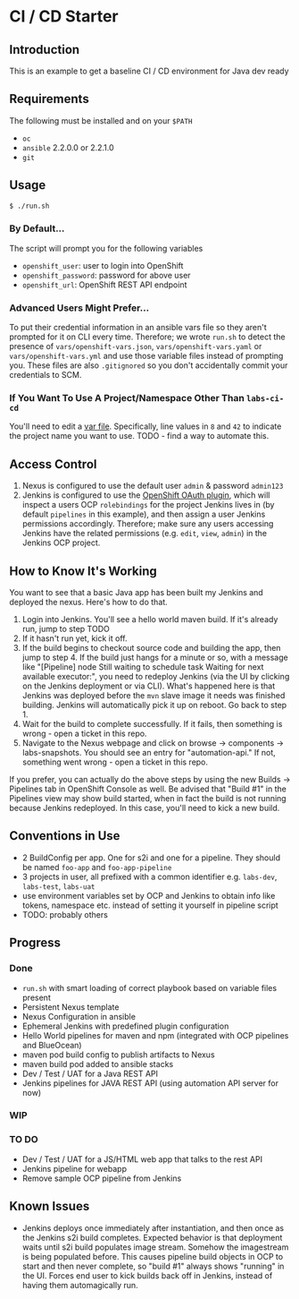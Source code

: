 # CI / CD Starter

## Introduction

This is an example to get a baseline CI / CD environment for Java dev ready

## Requirements

The following must be installed and on your `$PATH`

- `oc`
- `ansible` 2.2.0.0 or 2.2.1.0
- `git`


## Usage

``` bash
$ ./run.sh
```
### By Default...

The script will prompt you for the following variables

* `openshift_user`: user to login into OpenShift
* `openshift_password`: password for above user
* `openshift_url`: OpenShift REST API endpoint

### Advanced Users Might Prefer...

To put their credential information in an ansible vars file so they aren't prompted for it on CLI every time. Therefore; we wrote `run.sh` to detect the presence of `vars/openshift-vars.json`, `vars/openshift-vars.yaml` or `vars/openshift-vars.yml` and use those variable files instead of prompting you. These files are also `.gitignored` so you don't accidentally commit your credentials to SCM.

### If You Want To Use A Project/Namespace Other Than `labs-ci-cd`

You'll need to edit a [var file](vars/ci-cd-starer-vars.json). Specifically, line values in `8` and `42` to indicate the project name you want to use. TODO - find a way to automate this.

## Access Control

1. Nexus is configured to use the default user `admin` & password `admin123`
2. Jenkins is configured to use the [OpenShift OAuth plugin](https://github.com/openshift/jenkins-openshift-login-plugin), which will inspect a users OCP `rolebindings` for the project Jenkins lives in (by default `pipelines` in this example), and then assign a user Jenkins permissions accordingly. Therefore; make sure any users accessing Jenkins have the related permissions (e.g. `edit`, `view`, `admin`) in the Jenkins OCP project.


## How to Know It's Working

You want to see that a basic Java app has been built my Jenkins and deployed the nexus. Here's how to do that.

1. Login into Jenkins. You'll see a hello world maven build. If it's already run, jump to step TODO
2. If it hasn't run yet, kick it off.
3. If the build begins to checkout source code and building the app, then jump to step 4. If the build just hangs for a minute or so, with a message like "[Pipeline] node Still waiting to schedule task Waiting for next available executor:", you need to redeploy Jenkins (via the UI by clicking on the Jenkins deployment or via CLI). What's happened here is that Jenkins was deployed before the `mvn` slave image it needs was finished building. Jenkins will automatically pick it up on reboot. Go back to step 1.
4. Wait for the build to complete successfully. If it fails, then something is wrong - open a ticket in this repo.
5. Navigate to the Nexus webpage and click on browse -> components -> labs-snapshots. You should see an entry for "automation-api." If not, something went wrong - open a ticket in this repo.

If you prefer, you can actually do the above steps by using the new Builds -> Pipelines tab in OpenShift Console as well. Be advised that "Build #1" in the Pipelines view may show build started, when in fact the build is not running because Jenkins redeployed. In this case, you'll need to kick a new build.

## Conventions in Use

- 2 BuildConfig per app. One for s2i and one for a pipeline. They should be named `foo-app` and `foo-app-pipeline`
- 3 projects in user, all prefixed with a common identifier e.g. `labs-dev`, `labs-test`, `labs-uat`
- use environment variables set by OCP and Jenkins to obtain info like tokens, namespace etc. instead of setting it yourself in pipeline script
- TODO: probably others

## Progress

### Done
- `run.sh` with smart loading of correct playbook based on variable files present
- Persistent Nexus template
- Nexus Configuration in ansible
- Ephemeral Jenkins with predefined plugin configuration
- Hello World pipelines for maven and npm (integrated with OCP pipelines and BlueOcean)
- maven pod build config to publish artifacts to Nexus
- maven build pod added to ansible stacks
- Dev / Test / UAT for a Java REST API
- Jenkins pipelines for JAVA REST API (using automation API server for now)

### WIP


### TO DO

- Dev / Test / UAT for a JS/HTML web app that talks to the rest API
- Jenkins pipeline for webapp
- Remove sample OCP pipeline from Jenkins

## Known Issues

- Jenkins deploys once immediately after instantiation, and then once as the Jenkins s2i build completes. Expected behavior is that deployment waits until s2i build populates image stream. Somehow the imagestream is being populated before. This causes pipeline build objects in OCP to start and then never complete, so "build #1" always shows "running" in the UI. Forces end user to kick builds back off in Jenkins, instead of having them automagically run.